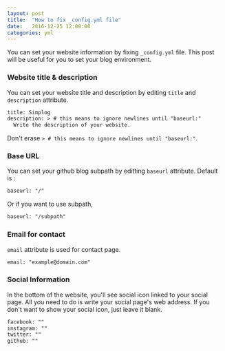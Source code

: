 ```yaml
---
layout: post
title:  "How to fix _config.yml file"
date:   2016-12-25 12:00:00
categories: yml
---
```



You can set your website information by fixing `_config.yml` file.
This post will be useful for you to set your blog environment.


### Website title & description

You can set your website title and description by editing `title` and `description` attribute.

```xml
title: Simplog
description: > # this means to ignore newlines until "baseurl:"
  Write the description of your website.
```

Don't erase `> # this means to ignore newlines until "baseurl:"`.


### Base URL

You can set your github blog subpath by editting `baseurl` attribute.
Default is :

```xml
baseurl: "/"
```

Or if you want to use subpath,

```xml
baseurl: "/subpath"
```


### Email for contact

`email` attribute is used for contact page.

```xml
email: "example@domain.com"
```


### Social Information

In the bottom of the website, you'll see social icon linked to your social page.
All you need to do is write your social page's web address.
If you don't want to show your social icon, just leave it blank.

```xml
facebook: ""
instagram: ""
twitter: ""
github: ""
```
